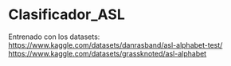 # Clasificador_ASL
Entrenado con los datasets:
https://www.kaggle.com/datasets/danrasband/asl-alphabet-test/
https://www.kaggle.com/datasets/grassknoted/asl-alphabet
